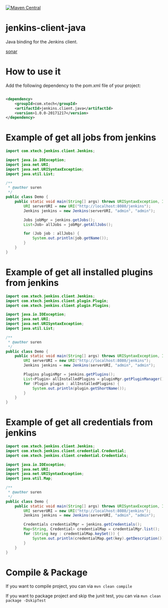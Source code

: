 [![Maven Central](https://maven-badges.herokuapp.com/maven-central/com.xtech/jenkins.client.java/badge.svg)](https://maven-badges.herokuapp.com/maven-central/com.xtech/jenkins.client.java)

# jenkins-client-java

Java binding for the Jenkins client.

[sonar](https://sonarcloud.io/dashboard?id=com.xtech.ci%3Ajenkins.client.java)

# How to use it

Add the following dependency to the pom.xml file of your project:

```xml

<dependency>
    <groupId>com.xtech</groupId>
    <artifactId>jenkins.client.java</artifactId>
    <version>1.0.0-20171217</version>
</dependency>
```

# Example of get all jobs from jenkins

```java
import com.xtech.jenkins.client.Jenkins;

import java.io.IOException;
import java.net.URI;
import java.net.URISyntaxException;
import java.util.List;

/**
 * @author suren
 */
public class Demo {
    public static void main(String[] args) throws URISyntaxException, IOException {
        URI serverURI = new URI("http://localhost:8080/jenkins");
        Jenkins jenkins = new Jenkins(serverURI, "admin", "admin");

        Jobs jobMgr = jenkins.getJobs();
        List<Job> allJobs = jobMgr.getAllJobs();

        for (Job job : allJobs) {
            System.out.println(job.getName());
        }
    }
}
```

# Example of get all installed plugins from jenkins

```java
import com.xtech.jenkins.client.Jenkins;
import com.xtech.jenkins.client.plugin.Plugin;
import com.xtech.jenkins.client.plugin.Plugins;

import java.io.IOException;
import java.net.URI;
import java.net.URISyntaxException;
import java.util.List;

/**
 * @author suren
 */
public class Demo {
    public static void main(String[] args) throws URISyntaxException, IOException {
        URI serverURI = new URI("http://localhost:8080/jenkins");
        Jenkins jenkins = new Jenkins(serverURI, "admin", "admin");

        Plugins pluginMgr = jenkins.getPlugins();
        List<Plugin> allInstalledPlugins = pluginMgr.getPluginManager().getPlugins();
        for (Plugin plugin : allInstalledPlugins) {
            System.out.println(plugin.getShortName());
        }
    }
}
```

# Example of get all credentials from jenkins

```java
import com.xtech.jenkins.client.Jenkins;
import com.xtech.jenkins.client.credential.Credential;
import com.xtech.jenkins.client.credential.Credentials;

import java.io.IOException;
import java.net.URI;
import java.net.URISyntaxException;
import java.util.Map;

/**
 * @author suren
 */
public class Demo {
    public static void main(String[] args) throws URISyntaxException, IOException {
        URI serverURI = new URI("http://localhost:8080/jenkins");
        Jenkins jenkins = new Jenkins(serverURI, "admin", "admin");

        Credentials credentialMgr = jenkins.getCredentials();
        Map<String, Credential> credentialMap = credentialMgr.list();
        for (String key : credentialMap.keySet()) {
            System.out.println(credentialMap.get(key).getDescription());
        }
    }
}
```

# Compile & Package

If you want to compile project, you can via `mvn clean compile`

If you want to package project and skip the junit test, you can via `mvn clean package -DskipTest`
